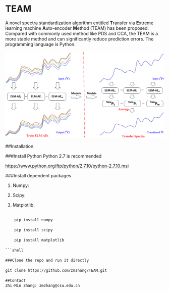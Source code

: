 # TEAM
A novel spectra standardization algorithm entitled **T**ransfer via **E**xtreme learning machine **A**uto-encoder **M**ethod (TEAM) has been proposed. Compared with commonly used method like PDS and CCA, the TEAM is a more stable method and can significantly reduce prediction errors.
The programming language is Python.

![System diagram of TEAM](/diagram.png)


##Installation

###Install Python
Python 2.7 is recommended

https://www.python.org/ftp/python/2.7.10/python-2.7.10.msi

###Install dependent packages
1. Numpy:
2. Scipy:      
    
3. Matplotlib: 
    

```shell
    
    pip install numpy

	pip install scipy

	pip install matplotlib

```shell

###Clone the repo and run it directly

git clone https://github.com/zmzhang/TEAM.git

##Contact
Zhi-Min Zhang: zmzhang@csu.edu.cn



